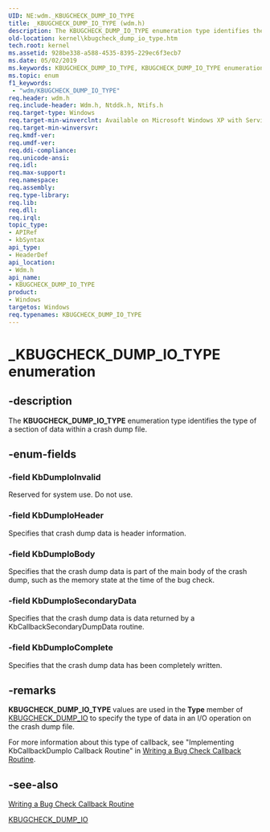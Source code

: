 ```yaml
---
UID: NE:wdm._KBUGCHECK_DUMP_IO_TYPE
title: _KBUGCHECK_DUMP_IO_TYPE (wdm.h)
description: The KBUGCHECK_DUMP_IO_TYPE enumeration type identifies the type of a section of data within a crash dump file.
old-location: kernel\kbugcheck_dump_io_type.htm
tech.root: kernel
ms.assetid: 928be338-a588-4535-8395-229ec6f3ecb7
ms.date: 05/02/2019
ms.keywords: KBUGCHECK_DUMP_IO_TYPE, KBUGCHECK_DUMP_IO_TYPE enumeration [Kernel-Mode Driver Architecture], KbDumpIoBody, KbDumpIoComplete, KbDumpIoHeader, KbDumpIoInvalid, KbDumpIoSecondaryData, _KBUGCHECK_DUMP_IO_TYPE, kernel.kbugcheck_dump_io_type, sysenum_e6f9d577-edd8-43f0-9cc5-33b88e5237aa.xml, wdm/KBUGCHECK_DUMP_IO_TYPE, wdm/KbDumpIoBody, wdm/KbDumpIoComplete, wdm/KbDumpIoHeader, wdm/KbDumpIoInvalid, wdm/KbDumpIoSecondaryData
ms.topic: enum
f1_keywords:
 - "wdm/KBUGCHECK_DUMP_IO_TYPE"
req.header: wdm.h
req.include-header: Wdm.h, Ntddk.h, Ntifs.h
req.target-type: Windows
req.target-min-winverclnt: Available on Microsoft Windows XP with Service Pack 1 (SP1), Windows Server 2003, and later versions of the Windows operating system.
req.target-min-winversvr: 
req.kmdf-ver: 
req.umdf-ver: 
req.ddi-compliance: 
req.unicode-ansi: 
req.idl: 
req.max-support: 
req.namespace: 
req.assembly: 
req.type-library: 
req.lib: 
req.dll: 
req.irql: 
topic_type:
- APIRef
- kbSyntax
api_type:
- HeaderDef
api_location:
- Wdm.h
api_name:
- KBUGCHECK_DUMP_IO_TYPE
product:
- Windows
targetos: Windows
req.typenames: KBUGCHECK_DUMP_IO_TYPE
---
```


# _KBUGCHECK_DUMP_IO_TYPE enumeration

## -description

The <b>KBUGCHECK_DUMP_IO_TYPE</b> enumeration type identifies the type of a section of data within a crash dump file.

## -enum-fields

### -field KbDumpIoInvalid

Reserved for system use. Do not use.

### -field KbDumpIoHeader

Specifies that crash dump data is header information.

### -field KbDumpIoBody

Specifies that the crash dump data is part of the main body of the crash dump, such as the memory state at the time of the bug check.

### -field KbDumpIoSecondaryData

Specifies that the crash dump data is data returned by a KbCallbackSecondaryDumpData routine.

### -field KbDumpIoComplete

Specifies that the crash dump data has been completely written.

## -remarks

<b>KBUGCHECK_DUMP_IO_TYPE</b> values are used in the <b>Type</b> member of <a href="https://docs.microsoft.com/windows-hardware/drivers/ddi/wdm/ns-wdm-_kbugcheck_dump_io">KBUGCHECK_DUMP_IO</a> to specify the type of data in an I/O operation on the crash dump file.

 For more information about this type of callback, see "Implementing KbCallbackDumpIo Callback Routine" in <a href="https://docs.microsoft.com/windows-hardware/drivers/kernel/writing-a-bug-check-callback-routine">Writing a Bug Check Callback Routine</a>.

## -see-also

<a href="https://docs.microsoft.com/windows-hardware/drivers/kernel/writing-a-bug-check-callback-routine">Writing a Bug Check Callback Routine</a>

<a href="https://docs.microsoft.com/windows-hardware/drivers/ddi/wdm/ns-wdm-_kbugcheck_dump_io">KBUGCHECK_DUMP_IO</a>
